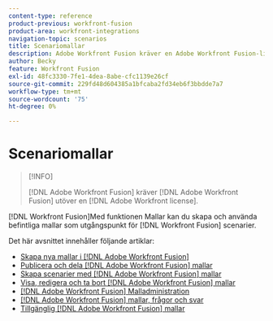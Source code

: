 ```yaml
---
content-type: reference
product-previous: workfront-fusion
product-area: workfront-integrations
navigation-topic: scenarios
title: Scenariomallar
description: Adobe Workfront Fusion kräver en Adobe Workfront Fusion-licens förutom en Adobe Workfront-licens.
author: Becky
feature: Workfront Fusion
exl-id: 48fc3330-7fe1-4dea-8abe-cfc1139e26cf
source-git-commit: 229fd48d604385a1bfcaba2fd34eb6f3bbdde7a7
workflow-type: tm+mt
source-wordcount: '75'
ht-degree: 0%

---
```


# Scenariomallar

>[!INFO]
>
>[!DNL Adobe Workfront Fusion] kräver [!DNL Adobe Workfront Fusion] utöver en [!DNL Adobe Workfront license].

[!DNL Workfront Fusion]Med funktionen Mallar kan du skapa och använda befintliga mallar som utgångspunkt för [!DNL Workfront Fusion] scenarier.

Det här avsnittet innehåller följande artiklar:

* [Skapa nya mallar i [!DNL Adobe Workfront Fusion]](../../../workfront-fusion/scenarios/templates/create-new-fusion-templates.md)
* [Publicera och dela [!DNL Adobe Workfront Fusion] mallar](../../../workfront-fusion/scenarios/templates/publish-and-share-fusion-templates.md)
* [Skapa scenarier med [!DNL Adobe Workfront Fusion] mallar](../../../workfront-fusion/scenarios/templates/create-scenarios-with-fusion-templates.md)
* [Visa, redigera och ta bort [!DNL Adobe Workfront Fusion] mallar](../../../workfront-fusion/scenarios/templates/view-edit-and-delete-fusion-templates.md)
* [[!DNL Adobe Workfront Fusion] Malladministration](../../../workfront-fusion/scenarios/templates/fusion-templates-adminstration.md)
* [[!DNL Adobe Workfront Fusion] mallar, frågor och svar](../../../workfront-fusion/scenarios/templates/fusion-templates-faqs.md)
* [Tillgänglig [!DNL Adobe Workfront Fusion] mallar](../../../workfront-fusion/scenarios/templates/currently-available-fusion-templates.md)

